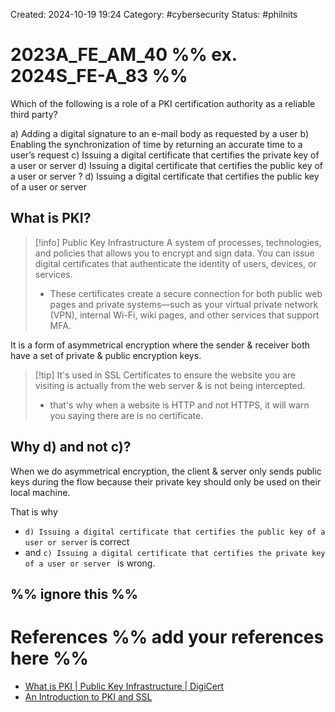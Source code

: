 Created: 2024-10-19 19:24
Category: #cybersecurity 
Status: #philnits



# 2023A_FE_AM_40 %% ex. 2024S_FE-A_83 %%

Which of the following is a role of a PKI certification authority as a reliable third party?

a) Adding a digital signature to an e-mail body as requested by a user 
b) Enabling the synchronization of time by returning an accurate time to a user’s request 
c) Issuing a digital certificate that certifies the private key of a user or server 
d) Issuing a digital certificate that certifies the public key of a user or server 
? 
d) Issuing a digital certificate that certifies the public key of a user or server 

## What is PKI?

> [!info] Public Key Infrastructure
> A system of processes, technologies, and policies that allows you to encrypt and sign data. You can issue digital certificates that authenticate the identity of users, devices, or services.
> - These certificates create a secure connection for both public web pages and private systems—such as your virtual private network (VPN), internal Wi-Fi, wiki pages, and other services that support MFA.

It is a form of asymmetrical encryption where the sender & receiver both have a set of private & public encryption keys. 

> [!tip] It's used in SSL Certificates to ensure the website you are visiting is actually from the web server & is not being intercepted.
> - that's why when a website is HTTP and not HTTPS, it will warn you saying there are is no certificate.

## Why d) and not c)?

When we do asymmetrical encryption, the client & server only sends public keys during the flow because their private key should only be used on their local machine.

That is why 
- `d) Issuing a digital certificate that certifies the public key of a user or server` is correct
- and `c) Issuing a digital certificate that certifies the private key of a user or server ` is wrong.


%% ignore this %%
---









# References %% add your references here %%
- [What is PKI | Public Key Infrastructure | DigiCert](https://www.digicert.com/what-is-pki)
- [An Introduction to PKI and SSL](https://renaps.com/en/blog/how-to/an-introduction-to-pki-and-ssl)